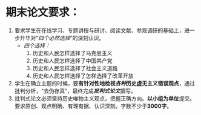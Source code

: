 # 期末论文要求：
1.  要求学生在在线学习、专题讲授与研讨、阅读文献、参观调研的基础上，进一步升华对“*四个必然选择*”的深刻认识。
	- *四个选择：*
		1. 历史和人民怎样选择了马克思主义
		2. 历史和人民怎样选择了中国共产党
		3. 历史和人民怎样选择了社会主义道路
		4. 历史和人民怎样选择了怎样选择了改革开放
2. 学生在确立主题的时候，要**有针对性地检视*各种*历史虚无主义错误观点**，通过批判分析，“去伪存真”，最终完成***批判式论文***撰写。
3. 批判式论文必须坚持历史唯物主义观点，把握正确方向。**以小组为单位**提交。要求原创、观点明确、有理有据、认识深刻。字数不少于**3000字**。